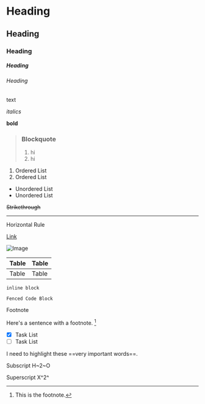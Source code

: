 # Heading

## Heading

### Heading

##### Heading

###### Heading

text

_italics_

**bold**

> ### Blockquote
>
> 1. hi
> 2. hi

1. Ordered List
2. Ordered List

- Unordered List
- Unordered List

~~Strikethrough~~

---

Horizontal Rule

[Link]()

![Image]()

| Table | Table |
| ----- | ----- |
| Table | Table |

`inline block`

```
Fenced Code Block
```

Footnote

Here's a sentence with a footnote. [^1]

[^1]: This is the footnote.

- [x] Task List
- [ ] Task List

I need to highlight these ==very important words==.

Subscript H~2~O

Superscript X^2^

